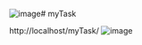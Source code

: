 ![image](https://github.com/mahmoudkhairy159/myTask/assets/45402534/bdbd9ed3-e28a-45ca-aa7e-b75d4107f706)# myTask

http://localhost/myTask/
![image](https://github.com/mahmoudkhairy159/myTask/assets/45402534/ef14cd02-c0bd-4bea-9267-c62bf2186fc2)
